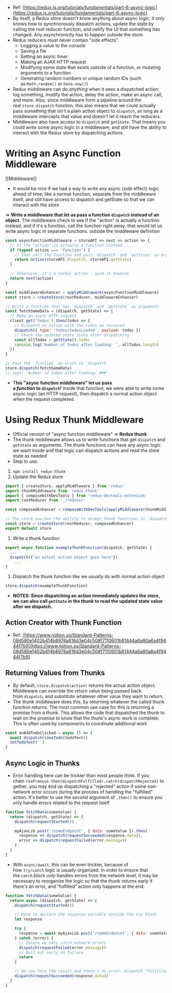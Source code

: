 
- Ref: [https://redux.js.org/tutorials/fundamentals/part-6-async-logic](https://redux.js.org/tutorials/fundamentals/part-6-async-logic)
- By itself, a Redux store doesn't know anything about async logic. It only knows how to synchronously dispatch actions, update the state by calling the root reducer function, and notify the UI that something has changed. Any asynchronicity has to happen outside the store.
- Redux reducers must never contain "side effects"
    - Logging a value to the console
    - Saving a file
    - Setting an async timer
    - Making an AJAX HTTP request
    - Modifying some state that exists outside of a function, or mutating arguments to a function
    - Generating random numbers or unique random IDs (such as `Math.random()` or `Date.now()`)
- Redux middleware can do _anything_ when it sees a dispatched action: log something, modify the action, delay the action, make an async call, and more. Also, since middleware form a pipeline around the real `store.dispatch` function, this also means that we could actually pass something that _isn't_ a plain action object to `dispatch`, as long as a middleware intercepts that value and doesn't let it reach the reducers.
- Middleware also have access to `dispatch` and `getState`. That means you could write some async logic in a middleware, and still have the ability to interact with the Redux store by dispatching actions.

# Writing an Async Function Middleware

[[Middleware]]
- It would be nice if we had a way to write any async (side effect) logic ahead of time, like a normal function, separate from the middleware itself, and still have access to dispatch and getState so that we can interact with the store

⇒ **Write a middleware that let us pass a function `dispatch` instead of an object.** The middleware check to see if the "action" is actually a function instead, and if it's a function, call the function right away. that would let us write async logic in separate functions. outside the middleware definition

```jsx
const asyncFunctionMiddleware = storeAPI => next => action => {
  // If the "action" is actually a function instead...
  if (typeof action === 'function') {
    // then call the function and pass `dispatch` and `getState` as arguments
    return action(storeAPI.dispatch, storeAPI.getState)
  }

  // Otherwise, it's a normal action - send it onwards
  return next(action)
}

const middlewareEnhancer = applyMiddleware(asyncFunctionMiddleware)
const store = createStore(rootReducer, middlewareEnhancer)

// Write a function that has `dispatch` and `getState` as arguments
const fetchSomeData = (dispatch, getState) => {
  // Make an async HTTP request
  client.get('todos').then(todos => {
    // Dispatch an action with the todos we received
    dispatch({ type: 'todos/todosLoaded', payload: todos })
    // Check the updated store state after dispatching
    const allTodos = getState().todos
    console.log('Number of todos after loading: ', allTodos.length)
  })
}

// Pass the _function_ we wrote to `dispatch`
store.dispatch(fetchSomeData)
// logs: 'Number of todos after loading: ###'
```

- T**his "async function middleware" let us pass a _function_ to `dispatch`!** Inside that function, we were able to write some async logic (an HTTP request), then dispatch a normal action object when the request completed.

# Using Redux Thunk Middleware

- Official version of "async function middleware" ⇒ **Redux thunk**
- The thunk middleware allows us to write functions that get `dispatch` and `getState` as arguments. The thunk functions can have any async logic we want inside and that logic can dispatch actions and read the store state as needed
- Step to use:

1. `npm install redux-thunk`
2. Update the Redux store

```jsx
import { createStore, applyMiddleware } from 'redux'
import thunkMiddleware from 'redux-thunk'
import { composeWithDevTools } from 'redux-devtools-extension'
import rootReducer from './reducer'

const composedEnhancer = composeWithDevTools(applyMiddleware(thunkMiddleware))

// The store now has the ability to accept thunk functions in `dispatch`
const store = createStore(rootReducer, composedEnhancer)
export default store
```

1. Write a thunk function

```jsx
export async function exampleThunkFunction(dispatch, getState) {
  ...
  dispatch({"an actual action object goes here"})
	...
}
```

1. Dispatch the thunk function like we usually do with normal action object

```jsx
store.dispatch(exampleThunkFunction)
```

- **NOTES: Since dispatching an action immediately updates the store, we can also call `getState` in the thunk to read the updated state value after we dispatch.**

## Action Creator with Thunk Function

- Ref: [](https://www.notion.so/Standard-Patterns-08d580e1402b414b8976a616d3e04c50?pvs=21)[https://www.notion.so/Standard-Patterns-08d580e1402b414b8976a616d3e04c50#f7110601b81444a6a80a6a4f9444f7b9](https://www.notion.so/Standard-Patterns-08d580e1402b414b8976a616d3e04c50#f7110601b81444a6a80a6a4f9444f7b9)

## Returning Values from Thunks

- By default, `store.dispatch(action)` returns the actual action object. Middleware can override the return value being passed back from `dispatch`, and substitute whatever other value they want to return.
- The thunk middleware does this, by returning whatever the called thunk function returns. The most common use case for this is returning a promise from a thunk. This allows the code that dispatched the thunk to wait on the promise to know that the thunk's async work is complete. This is often used by components to coordinate additional work

```jsx
const onAddTodoClicked = async () => {
  await dispatch(saveTodo(todoText))
  setTodoText('')
}
```

## Async Logic in Thunks

- Error handling here can be trickier than most people think. If you chain `resPromise.then(dispatchFulfilled).catch(dispatchRejected)` together, you may end up dispatching a "rejected" action if some non-network error occurs during the process of handling the "fulfilled" action. It's better to use the second argument of `.then()` to ensure you only handle errors related to the request itself

```jsx
function fetchData(someValue) {
  return (dispatch, getState) => {
    dispatch(requestStarted())

    myAjaxLib.post('/someEndpoint', { data: someValue }).then(
      response => dispatch(requestSucceeded(response.data)),
      error => dispatch(requestFailed(error.message))
    )
  }
}
```

- With `async/await`, this can be even trickier, because of how `try/catch` logic is usually organized. In order to ensure that the `catch` block _only_ handles errors from the network level, it may be necessary to reorganize the logic so that the thunk returns early if there's an error, and "fulfilled" action only happens at the end.

```jsx
function fetchData(someValue) {
  return async (dispatch, getState) => {
    dispatch(requestStarted())

    // Have to declare the response variable outside the try block
    let response

    try {
      response = await myAjaxLib.post('/someEndpoint', { data: someValue })
    } catch (error) {
      // Ensure we only catch network errors
      dispatch(requestFailed(error.message))
      // Bail out early on failure
      return
    }

    // We now have the result and there's no error. Dispatch "fulfilled".
    dispatch(requestSucceeded(response.data))
  }
}
```